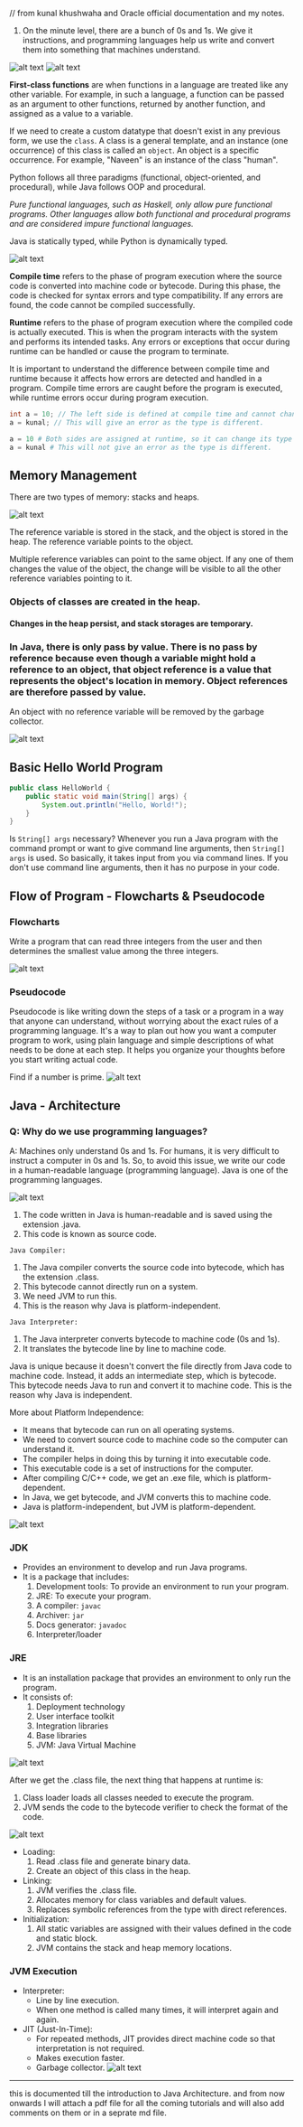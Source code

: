 // from kunal khushwaha and Oracle official documentation and my notes.
1. On the minute level, there are a bunch of 0s and 1s. We give it instructions, and programming languages help us write and convert them into something that machines understand.

![alt text](images/intro-to-programming.png)
![alt text](difference-between-oop-and-pop.webp)

**First-class functions** are when functions in a language are treated like any other variable. For example, in such a language, a function can be passed as an argument to other functions, returned by another function, and assigned as a value to a variable.

If we need to create a custom datatype that doesn't exist in any previous form, we use the `class`. A class is a general template, and an instance (one occurrence) of this class is called an `object`. An object is a specific occurrence. For example, "Naveen" is an instance of the class "human".

Python follows all three paradigms (functional, object-oriented, and procedural), while Java follows OOP and procedural.

*Pure functional languages, such as Haskell, only allow pure functional programs. Other languages allow both functional and procedural programs and are considered impure functional languages.*

Java is statically typed, while Python is dynamically typed.

![alt text](image.png)

**Compile time** refers to the phase of program execution where the source code is converted into machine code or bytecode. During this phase, the code is checked for syntax errors and type compatibility. If any errors are found, the code cannot be compiled successfully.

**Runtime** refers to the phase of program execution where the compiled code is actually executed. This is when the program interacts with the system and performs its intended tasks. Any errors or exceptions that occur during runtime can be handled or cause the program to terminate.

It is important to understand the difference between compile time and runtime because it affects how errors are detected and handled in a program. Compile time errors are caught before the program is executed, while runtime errors occur during program execution.

```java
int a = 10; // The left side is defined at compile time and cannot change its type. The right side is assigned at runtime, and the variable can be reassigned with another value of the same type.
a = kunal; // This will give an error as the type is different.
```

```python
a = 10 # Both sides are assigned at runtime, so it can change its type on reassignment.
a = kunal # This will not give an error as the type is different.
```

## Memory Management
There are two types of memory: stacks and heaps.

![alt text](image-1.png)

The reference variable is stored in the stack, and the object is stored in the heap. The reference variable points to the object.

Multiple reference variables can point to the same object. If any one of them changes the value of the object, the change will be visible to all the other reference variables pointing to it.

### Objects of classes are created in the heap.
#### Changes in the heap persist, and stack storages are temporary.

### In Java, there is only pass by value. There is no pass by reference because even though a variable might hold a reference to an object, that object reference is a value that represents the object's location in memory. Object references are therefore passed by value.

An object with no reference variable will be removed by the garbage collector.

![alt text](garbage-collection-reference-counting.jpg)

## Basic Hello World Program
```java
public class HelloWorld {
    public static void main(String[] args) {
        System.out.println("Hello, World!");
    }
}
```

Is `String[] args` necessary?
Whenever you run a Java program with the command prompt or want to give command line arguments, then `String[] args` is used. So basically, it takes input from you via command lines. If you don't use command line arguments, then it has no purpose in your code.

## Flow of Program - Flowcharts & Pseudocode

### Flowcharts
Write a program that can read three integers from the user and then determines the smallest value among the three integers.

![alt text](javaprogrammingtutorialjgrasp026.png)

### Pseudocode

Pseudocode is like writing down the steps of a task or a program in a way that anyone can understand, without worrying about the exact rules of a programming language. It's a way to plan out how you want a computer program to work, using plain language and simple descriptions of what needs to be done at each step. It helps you organize your thoughts before you start writing actual code.

Find if a number is prime. 
![alt text](image-5.png)

## Java - Architecture 

### Q: Why do we use programming languages?
A: Machines only understand 0s and 1s. For humans, it is very difficult to instruct a computer in 0s and 1s. So, to avoid this issue, we write our code in a human-readable language (programming language). Java is one of the programming languages.

![alt text](image-7.png)
1. The code written in Java is human-readable and is saved using the extension .java.
2. This code is known as source code.

`Java Compiler:`
1. The Java compiler converts the source code into bytecode, which has the extension .class.
2. This bytecode cannot directly run on a system.
3. We need JVM to run this.
4. This is the reason why Java is platform-independent.

`Java Interpreter:`
1. The Java interpreter converts bytecode to machine code (0s and 1s).
2. It translates the bytecode line by line to machine code.

Java is unique because it doesn't convert the file directly from Java code to machine code. Instead, it adds an intermediate step, which is bytecode. This bytecode needs Java to run and convert it to machine code. This is the reason why Java is independent.

More about Platform Independence:
- It means that bytecode can run on all operating systems.
- We need to convert source code to machine code so the computer can understand it.
- The compiler helps in doing this by turning it into executable code.
- This executable code is a set of instructions for the computer.
- After compiling C/C++ code, we get an .exe file, which is platform-dependent.
- In Java, we get bytecode, and JVM converts this to machine code.
- Java is platform-independent, but JVM is platform-dependent.

![alt text](image-6.png)

### JDK
- Provides an environment to develop and run Java programs.
- It is a package that includes:
    1. Development tools: To provide an environment to run your program.
    2. JRE: To execute your program.
    3. A compiler: `javac`
    4. Archiver: `jar`
    5. Docs generator: `javadoc`
    6. Interpreter/loader

### JRE
- It is an installation package that provides an environment to only run the program.
- It consists of:
    1. Deployment technology
    2. User interface toolkit
    3. Integration libraries
    4. Base libraries
    5. JVM: Java Virtual Machine

![alt text](image-8.png)

After we get the .class file, the next thing that happens at runtime is:
1. Class loader loads all classes needed to execute the program.
2. JVM sends the code to the bytecode verifier to check the format of the code.

![alt text](image-9.png)
- Loading:
    1. Read .class file and generate binary data.
    2. Create an object of this class in the heap.
- Linking:
    1. JVM verifies the .class file.
    2. Allocates memory for class variables and default values.
    3. Replaces symbolic references from the type with direct references.
- Initialization:
    1. All static variables are assigned with their values defined in the code and static block.
    2. JVM contains the stack and heap memory locations.

### JVM Execution
- Interpreter:
    - Line by line execution.
    - When one method is called many times, it will interpret again and again.
- JIT (Just-In-Time):
    - For repeated methods, JIT provides direct machine code so that interpretation is not required.
    - Makes execution faster.
    - Garbage collector.
![alt text](image-10.png)

----

this is documented till the introduction to Java Architecture. and from now onwards I will attach a pdf file for all the coming tutorials and will also add comments on them or in a seprate md file.